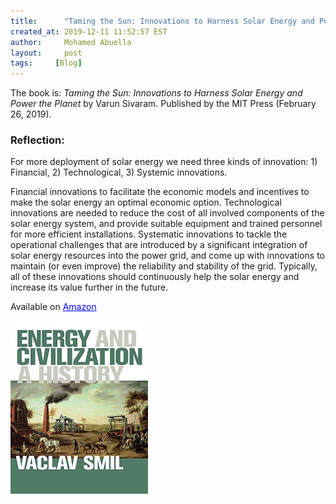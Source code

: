 ```yaml
---
title:      "Taming the Sun: Innovations to Harness Solar Energy and Power the Planet"
created_at: 2019-12-11 11:52:57 EST
author:     Mohamed Abuella
layout:     post
tags:     [Blog]
---
```

<!-- <p>Author: Mohamed Abuella, &nbsp;  Publication Date: 2019-12-11 </p>  -->
<!-- <img src="images/taming sun cover.jpg" width="220" height="277" alt="Front Cover"> -->
<!-- <img src="/images/taming sun cover.jpg" alt="banner image"> -->
<!-- <p>This blog entry is available on <a href="https://medium.com/@mhdabuella/reading-a-big-picture-book-after-a-while-of-focusing-on-elaborate-technical-stuff-62b6735fe4f?source=friends_link&sk=40326341cb9aa9e7f6bcd197348cec9b
" target="_blank" style="color:blue">Medium </a> </p> -->
<p>The book is: <cite>Taming the Sun: Innovations to Harness Solar Energy and Power the Planet</cite> by Varun Sivaram. Published by the MIT Press (February 26, 2019).</p>
<h3>Reflection:</h3>
<p> For more deployment of solar energy we need three kinds of innovation:
1) Financial, 2) Technological, 3) Systemic innovations.</p>

<p> Financial innovations to facilitate the economic models and incentives to make the solar energy an optimal economic option.
Technological innovations are needed to reduce the cost of all involved components of the solar energy system, and provide suitable equipment and trained personnel for more efficient installations.
Systematic innovations to tackle the operational challenges that are introduced by a significant integration of solar energy resources into the power grid, and come up with innovations to maintain (or even improve) the reliability and stability of the grid.
Typically, all of these innovations should continuously help the solar energy and increase its value further in the future.</p>
<p>Available on <a href="https://www.amazon.com/Taming-Sun-Innovations-Harness-Energy/dp/0262537079/ref=sr_1_1?keywords=Taming+the+Sun%3A+Innovations+to+Harness+Solar+Energy+and+Power+the&qid=1576126598&s=books&sr=1-1" target="_blank" style="color:blue">Amazon </a> </p>
<!-- <img src="/icons/taming sun cover.jpg" width="220" height="277"  ALIGN=”right” />  -->
<img src="/icons/Energy_Civilization.jpg" width="220" height="277"  ALIGN=”right” />
